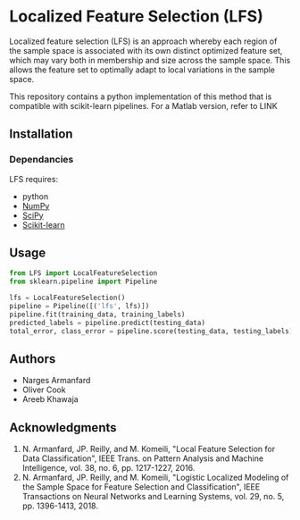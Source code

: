 # Localized Feature Selection (LFS)

Localized feature selection (LFS) is an approach whereby each region of the sample space is associated with its own distinct optimized feature set, which may vary both in membership and size across the sample space. This allows the feature set to optimally adapt to local variations in the sample space.

This repository contains a python implementation of this method that is compatible with scikit-learn pipelines. For a Matlab version, refer to LINK

## Installation

### Dependancies
LFS requires:
*  python
* [NumPy](https://numpy.org/)
* [SciPy](https://www.scipy.org/)
* [Scikit-learn](https://scikit-learn.org/stable/index.html)

## Usage

```python
from LFS import LocalFeatureSelection
from sklearn.pipeline import Pipeline

lfs = LocalFeatureSelection()
pipeline = Pipeline([('lfs', lfs)])
pipeline.fit(training_data, training_labels)
predicted_labels = pipeline.predict(testing_data)
total_error, class_error = pipeline.score(testing_data, testing_labels)
```

## Authors
*  Narges Armanfard
*  Oliver Cook
*  Areeb Khawaja

## Acknowledgments

1. N. Armanfard, JP. Reilly, and M. Komeili, "Local Feature Selection for Data Classification", IEEE Trans. on Pattern Analysis and Machine Intelligence, vol. 38, no. 6, pp. 1217-1227, 2016.
2. N. Armanfard, JP. Reilly, and M. Komeili, "Logistic Localized Modeling of the Sample Space for Feature Selection and Classification", IEEE Transactions on Neural Networks and Learning Systems, vol. 29, no. 5, pp. 1396-1413, 2018.